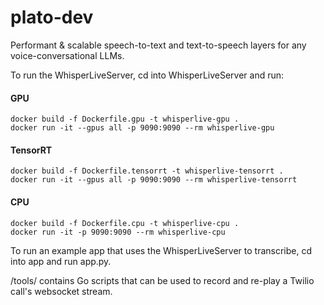 # plato-dev

Performant & scalable speech-to-text and text-to-speech layers for any voice-conversational LLMs.

To run the WhisperLiveServer, cd into WhisperLiveServer and run:

#### GPU

```
docker build -f Dockerfile.gpu -t whisperlive-gpu .
docker run -it --gpus all -p 9090:9090 --rm whisperlive-gpu
```

#### TensorRT

```
docker build -f Dockerfile.tensorrt -t whisperlive-tensorrt .
docker run -it --gpus all -p 9090:9090 --rm whisperlive-tensorrt
```

#### CPU

```
docker build -f Dockerfile.cpu -t whisperlive-cpu .
docker run -it -p 9090:9090 --rm whisperlive-cpu
```

To run an example app that uses the WhisperLiveServer to transcribe, cd into app and run app.py.

/tools/ contains Go scripts that can be used to record and re-play a Twilio call's websocket stream.
